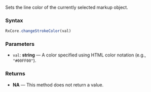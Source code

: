 Sets the line color of the currently selected markup object.

### Syntax

```typescript
RxCore.changeStrokeColor(val)
```

### Parameters

- `val`: **string** — A color specified using HTML color notation (e.g., `"#00FF00"`).

### Returns

- **NA** — This method does not return a value.